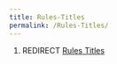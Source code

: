 ```yaml
---
title: Rules-Titles
permalink: /Rules-Titles/
---
```


1.  REDIRECT [Rules Titles](Rules_Titles "wikilink")